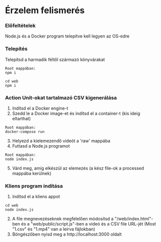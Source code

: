 # Érzelem felismerés



### Előfeltételek

Node.js és a Docker program telepítve kell legyen az OS-edre

### Telepítés

Telepítsd a harmadik féltől származó könyvárakat

```
Root mappában:
npm i
```

```
cd web
npm i
```

### Action Unit-okat tartalmazó CSV kigenerálása
 
1. Indítsd el a Docker engine-t
2. Szedd le a Docker image-et és indítsd el a container-t (kis ideig eltarthat)
```
Root mappában:
docker-compose run
```

3. Helyezd a kielemezendő videót a 'raw' mappába
4. Futtasd a Node.js programot
```
Root mappában:
node index.js
```
5. Várd meg, amíg elkészül az elemezés (a kész file-ok a processed mappába kerülnek)

### Kliens program indítása
1. Indítsd el a kliens appot
```
cd web
node index.js
```
2. A file megnevezéseknek megfelelően módosítsd a "/web/index.html"-ben és a "web/public/script.js"-ben a videó és a CSV file URL-jét (Most "1.csv" és "1.mp4" van a leírva fájlokban)
3. Böngészőben nyisd meg a http://localhost:3000 oldalt
